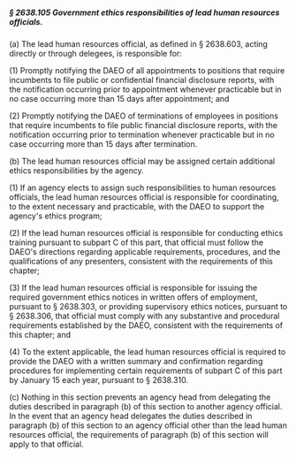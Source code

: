 ##### § 2638.105 Government ethics responsibilities of lead human resources officials. #####

(a) The lead human resources official, as defined in § 2638.603, acting directly or through delegees, is responsible for:

(1) Promptly notifying the DAEO of all appointments to positions that require incumbents to file public or confidential financial disclosure reports, with the notification occurring prior to appointment whenever practicable but in no case occurring more than 15 days after appointment; and

(2) Promptly notifying the DAEO of terminations of employees in positions that require incumbents to file public financial disclosure reports, with the notification occurring prior to termination whenever practicable but in no case occurring more than 15 days after termination.

(b) The lead human resources official may be assigned certain additional ethics responsibilities by the agency.

(1) If an agency elects to assign such responsibilities to human resources officials, the lead human resources official is responsible for coordinating, to the extent necessary and practicable, with the DAEO to support the agency's ethics program;

(2) If the lead human resources official is responsible for conducting ethics training pursuant to subpart C of this part, that official must follow the DAEO's directions regarding applicable requirements, procedures, and the qualifications of any presenters, consistent with the requirements of this chapter;

(3) If the lead human resources official is responsible for issuing the required government ethics notices in written offers of employment, pursuant to § 2638.303, or providing supervisory ethics notices, pursuant to § 2638.306, that official must comply with any substantive and procedural requirements established by the DAEO, consistent with the requirements of this chapter; and

(4) To the extent applicable, the lead human resources official is required to provide the DAEO with a written summary and confirmation regarding procedures for implementing certain requirements of subpart C of this part by January 15 each year, pursuant to § 2638.310.

(c) Nothing in this section prevents an agency head from delegating the duties described in paragraph (b) of this section to another agency official. In the event that an agency head delegates the duties described in paragraph (b) of this section to an agency official other than the lead human resources official, the requirements of paragraph (b) of this section will apply to that official.